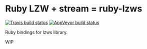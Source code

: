 # Ruby LZW + stream = ruby-lzws
[![Travis build status](https://travis-ci.org/andrew-aladev/ruby-lzws.svg?branch=master)](https://travis-ci.org/andrew-aladev/ruby-lzws)
[![AppVeyor build status](https://ci.appveyor.com/api/projects/status/github/andrew-aladev/ruby-lzws?branch=master&svg=true)](https://ci.appveyor.com/project/andrew-aladev/ruby-lzws/branch/master)

Ruby bindings for lzws library.

WIP
